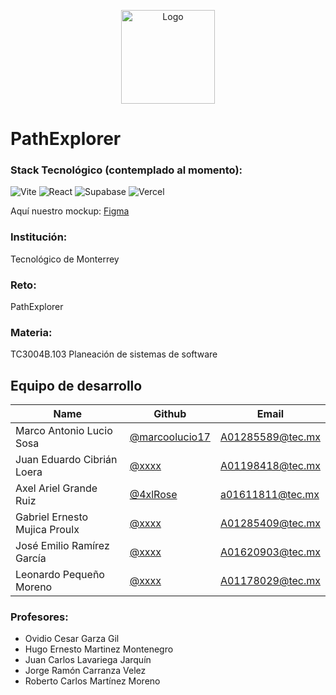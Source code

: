 <p align="center">
  <img src="https://github.com/user-attachments/assets/852eeb60-2b3f-4636-aa86-6c5c9d623dc7" alt="Logo" width="150">
</p>

# PathExplorer

### Stack Tecnológico (contemplado al momento):

![Vite](https://img.shields.io/badge/Vite-646CFF?style=for-the-badge&logo=vite&logoColor=white)
![React](https://img.shields.io/badge/React-61DAFB?style=for-the-badge&logo=react&logoColor=white)
![Supabase](https://img.shields.io/badge/Supabase-3ECF8E?style=for-the-badge&logo=supabase&logoColor=white)
![Vercel](https://img.shields.io/badge/Vercel-000000?style=for-the-badge&logo=vercel&logoColor=white)

Aquí nuestro mockup: [Figma](https://www.figma.com/design/nQ3X7ufUrNWSnpMAhnRLdk/Mockup-Web?node-id=47-669&t=gVNieDOr3b6xSwEw-1)

### Institución:
Tecnológico de Monterrey


### Reto:
PathExplorer


### Materia:
TC3004B.103 Planeación de sistemas de software


## Equipo de desarrollo

| Name | Github | Email |
| --- | --- | --- |
| Marco Antonio Lucio Sosa | [@marcoolucio17](https://github.com/marcoolucio17) | A01285589@tec.mx |
| Juan Eduardo Cibrián Loera | [@xxxx](https://github.com/xxxxx) | A01198418@tec.mx |
| Axel Ariel Grande Ruiz | [@4xlRose](https://github.com/4xlRose) | a01611811@tec.mx |
| Gabriel Ernesto Mujica Proulx |[@xxxx](https://github.com/xxxxx) | A01285409@tec.mx |
| José Emilio Ramírez García | [@xxxx](https://github.com/xxxxx) | A01620903@tec.mx |
| Leonardo Pequeño Moreno | [@xxxx](https://github.com/xxxxx) | A01178029@tec.mx |

### Profesores:
+ Ovidio Cesar Garza Gil
+ Hugo Ernesto Martinez Montenegro
+ Juan Carlos Lavariega Jarquín
+ Jorge Ramón Carranza Velez
+ Roberto Carlos Martínez Moreno

